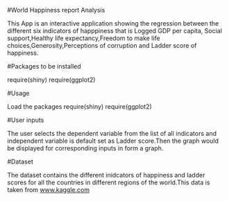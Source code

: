 #World Happiness report Analysis

This App is an interactive application showing the regression between the different six indicators of happpiness that is Logged GDP per capita,
Social support,Healthy life expectancy,Freedom to make life choices,Generosity,Perceptions of corruption and Ladder score of happiness.

#Packages to be installed

require(shiny)
require(ggplot2)

#Usage

Load the packages
require(shiny)
require(ggplot2)

#User inputs

The user selects the dependent variable from the list of all indicators and independent 
variable is default set as Ladder score.Then the graph would be displayed for corresponding inputs in form a graph.

#Dataset

The dataset contains the different inidcators of happiness and ladder scores for all the countries in different regions
of the world.This data is taken from www.kaggle.com

